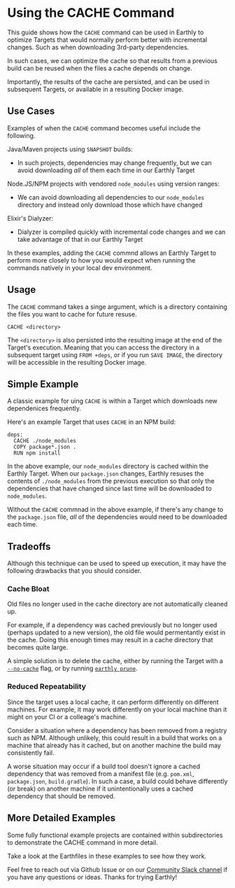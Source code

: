 # Using the CACHE Command

This guide shows how the `CACHE` command can be used in Earthly to optimize Targets that would normally perform better with incremental changes. Such as when downloading 3rd-party dependencies.

In such cases, we can optimize the cache so that results from a previous build can be reused when the files a cache depends on change.

Importantly, the results of the cache are persisted, and can be used in subsequent Targets, or available in a resulting Docker image.

## Use Cases

Examples of when the `CACHE` command becomes useful include the following.

Java/Maven projects using `SNAPSHOT` builds:
* In such projects, dependencies may change frequently, but we can avoid downloading *all* of them each time in our Earthly Target

Node.JS/NPM projects with vendored `node_modules` using version ranges:
  * We can avoid downloading all dependencies to our `node_modules` directory and instead only download those which have changed

Elixir's Dialyzer: 
  * Dialyzer is compiled quickly with incremental code changes and we can take advantage of that in our Earthly Target

In these examples, adding the `CACHE` commnd allows an Earthly Target to perform more closely to how you would expect when running the commands natively in your local dev environment. 

## Usage

The `CACHE` command takes a singe argument, which is a directory containing the files you want to cache for future resuse.

```Earthfile
CACHE <directory>
```

The `<directory>` is also persisted into the resulting image at the end of the Target's execution. Meaning that you can access the directory in a subsequent target using `FROM +deps`, or if you run `SAVE IMAGE`, the directory will be accessible in the resulting Docker image.

## Simple Example
A classic example for uing `CACHE` is within a Target which downloads new dependenices frequently. 

Here's an example Target that uses `CACHE` in an NPM build:
```Earthfile
deps:
  CACHE ./node_modules
  COPY package*.json .
  RUN npm install
```

In the above example, our `node_modules` directory is cached within the Earthly Target. When our `package.json` changes, Earthly resuses the contents of `./node_modules` from the previous execution so that only the dependencies that have changed since last time will be downloaded to `node_modules`.

Without the `CACHE` commnad in the above example, if there's any change to the `package.json` file, *all* of the dependencies would need to be downloaded each time.

## Tradeoffs

Although this technique can be used to speed up execution, it may have the following drawbacks that you should consider.

### Cache Bloat
Old files no longer used in the cache directory are not automatically cleaned up. 

For example, if a dependency was cached previously but no longer used (perhaps updated to a new version), the old file would permentantly exist in the cache. Doing this enough times may result in a cache directory that becomes quite large. 

A simple solution is to delete the cache, either by running the Target with a [`--no-cache`](https://docs.earthly.dev/docs/guides/advanced-local-caching#option-2-mount-based-caching-advanced) flag, or by running [`earthly prune`](https://docs.earthly.dev/docs/earthly-command#earthly-prune).


### Reduced Repeatability

Since the target uses a local cache, it can perform differently on different machines. For example, it may work differently on your local machine than it might on your CI or a colleage's machine.

Consider a situation where a dependency has been removed from a registry such as NPM. Although unlikely, this could result in a build that works on a machine that already has it cached, but on another machine the build may consistently fail.

A worse situation may occur if a build tool doesn't ignore a cached dependency that was removed from a manifest file (e.g. `pom.xml`, `package.json`, `build.gradle`). In such a case, a build  could behave differently (or break) on another machine if it unintentionally uses a cached dependency that should be removed.

## More Detailed Examples

Some fully functional example projects are contained within subdirectories to demonstrate the CACHE command in more detail. 

Take a look at the Earthfiles in these examples to see how they work. 

Feel free to reach out via Github Issue or on our [Community Slack channel](https://join.slack.com/t/earthlycommunity/shared_invite/zt-n5vw7fw6-7inWcey3_UNkx0FOm3bQBA) if you have any questions or ideas. Thanks for trying Earthly!